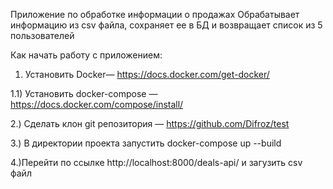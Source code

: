Приложение по обработке информации о продажах
Обрабатывает информацию из csv файла, сохраняет ее в БД и возвращает список из 5 пользователей


Как начать работу с приложением:

1) Установить Docker— https://docs.docker.com/get-docker/

1.1) Установить docker-compose — https://docs.docker.com/compose/install/

2.) Сделать клон git репозитория — https://github.com/Difroz/test

3.) В директории проекта запустить docker-compose up --build


4.)Перейти по ссылке http://localhost:8000/deals-api/ и загузить csv файл

